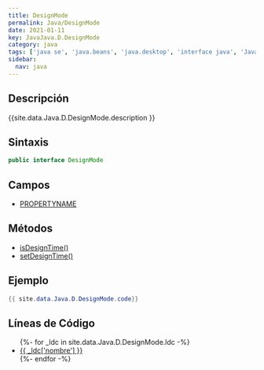 ```yaml
---
title: DesignMode
permalink: Java/DesignMode
date: 2021-01-11
key: JavaJava.D.DesignMode
category: java
tags: ['java se', 'java.beans', 'java.desktop', 'interface java', 'Java 1.2']
sidebar: 
  nav: java
---
```


## Descripción
{{site.data.Java.D.DesignMode.description }}

## Sintaxis
~~~java
public interface DesignMode
~~~

## Campos
* [PROPERTYNAME](/Java/DesignMode/PROPERTYNAME)

## Métodos
* [isDesignTime()](/Java/DesignMode/isDesignTime)
* [setDesignTime()](/Java/DesignMode/setDesignTime)

## Ejemplo
~~~java
{{ site.data.Java.D.DesignMode.code}}
~~~

## Líneas de Código
<ul>
{%- for _ldc in site.data.Java.D.DesignMode.ldc -%}
   <li>
       <a href="{{_ldc['url'] }}">{{ _ldc['nombre'] }}</a>
   </li>
{%- endfor -%}
</ul>
